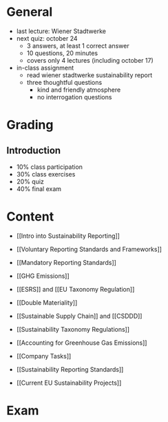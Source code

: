 # General
- last lecture: Wiener Stadtwerke
- next quiz: october 24
	- 3 answers, at least 1 correct answer
	- 10 questions, 20 minutes
	- covers only 4 lectures (including october 17)
- in-class assignment
	- read wiener stadtwerke sustainability report
	- three thoughtful questions
		- kind and friendly atmosphere
		- no interrogation questions
# Grading
## Introduction
- 10% class participation
- 30% class exercises
- 20% quiz
- 40% final exam

# Content
- [[Intro into Sustainability Reporting]]
- [[Voluntary Reporting Standards and Frameworks]]
- [[Mandatory Reporting Standards]]

- [[GHG Emissions]]
- [[ESRS]] and [[EU Taxonomy Regulation]]
- [[Double Materiality]]
- [[Sustainable Supply Chain]] and [[CSDDD]]
- [[Sustainability Taxonomy Regulations]]
- [[Accounting for Greenhouse Gas Emissions]]

- [[Company Tasks]]
- [[Sustainability Reporting Standards]]
- [[Current EU Sustainability Projects]]

# Exam
